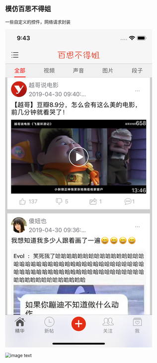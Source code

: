 ## 模仿百思不得姐

一些自定义的控件，网络请求封装


![image text](https://github.com/HJ2018/BudeJie/blob/master/Images/1.png)

![image text](https://github.com/HJ2018/BudeJie/blob/master/Images/2.gif)
